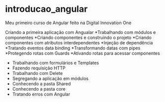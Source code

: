 # introducao_angular
Meu primeiro curso de Angular feito na Digital Innovation One

Criando a primeira aplicação com Angualar
*Trabalhando com módulos e componentes
*Criando componentes e construindo o projeto
*Criando componentes com atributos interdependentes
*Injeção de dependência
*Tratando eventos data binding
*Transformando datas com pipes
*Protegendo rotas com Guards
*Ativando  rotas para acessar componentes
* Trabalhando com formulários e Templates
* Fazendo requisição HTTP
* Trabalhando com Delete
* Segregando a  aplicação em módulos
* Conhecendo a pasta Shared
* Conhecendo a pasta core
* Tratando erros com Angular
